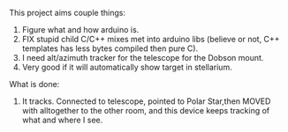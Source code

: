 This project aims couple things:
1. Figure what and how arduino is.
2. FIX stupid child C/C++ mixes  met into arduino libs (believe or not, C++ templates has less bytes compiled then pure C).
3. I need alt/azimuth tracker for the telescope for the Dobson mount.
4. Very good if it will automatically show target in stellarium.

What is done:
1. It tracks. Connected to telescope, pointed to Polar Star,then MOVED 
with alltogether to the other room, and this device keeps tracking of 
what and where I see.

